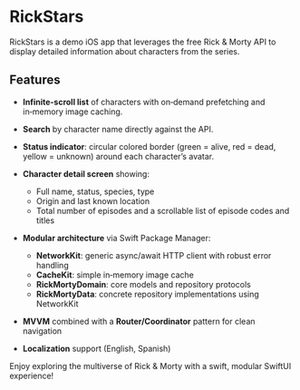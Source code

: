 # RickStars

RickStars is a demo iOS app that leverages the free Rick & Morty API to display detailed information about characters from the series.

## Features

* **Infinite-scroll list** of characters with on‑demand prefetching and in‑memory image caching.
* **Search** by character name directly against the API.
* **Status indicator**: circular colored border (green = alive, red = dead, yellow = unknown) around each character’s avatar.
* **Character detail screen** showing:

  * Full name, status, species, type
  * Origin and last known location
  * Total number of episodes and a scrollable list of episode codes and titles
* **Modular architecture** via Swift Package Manager:

  * **NetworkKit**: generic async/await HTTP client with robust error handling
  * **CacheKit**: simple in‑memory image cache
  * **RickMortyDomain**: core models and repository protocols
  * **RickMortyData**: concrete repository implementations using NetworkKit
* **MVVM** combined with a **Router/Coordinator** pattern for clean navigation
* **Localization** support (English, Spanish)

Enjoy exploring the multiverse of Rick & Morty with a swift, modular SwiftUI experience!

